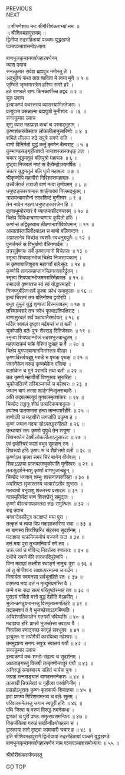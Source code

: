 PREVIOUS  
NEXT  
  
॥ श्रीगणेशाय नमः श्रीगौरीशंकराभ्यां नमः ॥  
॥ श्रीशिवमहापुराणम् ॥  
द्वितीया रुद्रसंहितायां पञ्चमः युद्धखण्डे  
पञ्चपञ्चाशत्तमोऽध्यायः  
  
  
बाणभुजकृन्तनगर्वापहारवर्णनम्  
व्यास उवाच  
सनत्कुमार सर्वज्ञ ब्रह्मपुत्र नमोस्तु ते ।  
अद्‌भुतेयं कथा तात श्राविता मे त्वया मुने ॥ १ ॥  
जृम्भिते जृम्भणास्त्रेण हरिणा समरे हरे ।  
हते बाणबले बाणः किमकार्षीच्च तद्वद ॥ २ ॥  
सूत उवाच  
इत्याकर्ण्य वचस्तस्य व्यासस्यामिततेजसः ।  
प्रत्युवाच प्रसन्नात्मा ब्रह्मपुत्रो मुनीश्वरः ॥ ।६ ॥  
सनत्कुमार उवाच  
शृणु व्यास महाप्राज्ञ कथां च परमाद्‌भुताम् ।  
कृष्णशंकरयोस्तात लोकलीलानुसारिणोः ॥ ४ ॥  
शयिते लीलया रुद्रे सपुत्रे सगणे सति ।  
बाणो विनिर्गतो युद्धं कर्तुं कृष्णेन दैत्यराट् ॥ ५ ॥  
कुम्भाण्डसङ्‌गृहीताश्वो नानाशस्त्रास्त्रधृक् ततः ।  
चकार युद्धमतुलं बलिपुत्रो महाबलः ॥ ६ ॥  
दृष्ट्वा निजबलं नष्टं स दैत्येन्द्रोऽत्यमर्षितः ।  
चकार युद्धमतुलं बलि पुत्रो महाबलः ॥ ७ ॥  
श्रीकृष्णोपि महावीरो गिरिशाप्तमहाबलः ।  
उच्चैर्जगर्ज तत्राजौ बाणं मत्वा तृणोपमम् ॥ ८ ॥  
धनुष्टङ्‌कारयामास शार्ङ्‌गाख्यं निजमद्‌भुतम् ।  
त्रासयन्बाणसैन्यं तदवशिष्टं मुनीश्वर ॥ ९ ॥  
तेन नादेन महता धनुष्टङ्‌कारजेन हि ।  
द्यावाभूम्योरन्तरं वै व्याप्तमासीदनन्तरम् ॥ १० ॥  
चिक्षेप विविधान्बाणान्बाणाय कुपितो हरिः ।  
कर्णान्तं तद्विकृष्याथ तीक्ष्णानाशीविषोपमान् ॥ ११ ॥  
आयातांस्तान्निरीक्ष्याऽथ स बाणो बलिनन्दनः ।  
अप्राप्तानेव चिच्छेद स्वशरैः स्वधनुश्च्युतैः ॥ १२ ॥  
पुनर्जगर्ज स विभुर्बाणो वैरिगणार्दनः ।  
तत्रसुर्वृष्णयः सर्वे कृष्णात्मानो विचेतसः ॥ १३ ॥  
स्मृत्वा शिवपदाम्भोजं चिक्षेप निजसायकान् ।  
स कृष्णायातिशूराय महागर्वो बलेःसुतः ॥ १४ ॥  
कृष्णोपि तानसम्प्राप्तानच्छिनत्सशरैर्द्रुतम् ।  
स्मृत्वा शिवपदाम्भोजममरारिर्महाबलः ॥ १५ ॥  
रामादयो वृष्णयश्च स्वं स्वं योद्धारमाहवे ।  
निजघ्नुर्बलिनःसर्वे कृत्वा क्रोधं समाकुलाः ॥ १६ ॥  
इत्थं चिरतरं तत्र बलिनोश्च द्वयोरपि ।  
बभूव तुमुलं युद्धं शृण्वतां विस्मयावहम् ॥ १७ ॥  
तस्मिन्नवसरे तत्र क्रोधं कृत्वाऽतिपक्षिराट् ।  
बाणासुरबलं सर्वं पक्षाघातैरमर्दयत् ॥ १८ ॥  
मर्दितं स्वबलं दृष्ट्वा मर्दयन्तं च तं बली ।  
चुकोपाति बलेः पुत्रः शैवराड् दितिजेश्वरः ॥ १९ ॥  
स्मृत्वा शिवपदाम्भोजं सहस्रभुजवान्द्रुतम् ।  
महत्पराक्रमं चक्रे वैरिणां दुःसहं स वै ॥ २० ॥  
चिक्षेप युगपद्‌बाणानमितांस्तत्र वीरहा ।  
कृष्णादिसर्वयदुषु गरुडे च पृथक् पृथक् ॥ २१ ॥  
जघानैकेन गरुडं कृष्णमेकेन पत्त्रिणा ।  
बलमेकेन च मुने परानपि तथा बली ॥ २२ ॥  
ततः कृष्णो महावीर्यो विष्णुरूपः सुरारिहा ।  
चुकोपातिरणे तस्मिञ्जगर्ज च महेश्वरः ॥ २३ ॥  
जघान बाणं तरसा शार्ङ्‌गनिःसृतसच्छरैः ।  
अति तद्‌बलमत्युग्रं युगपत्स्मृतशंकरः ॥ २४ ॥  
चिच्छेद तद्धनुः शीघ्रं छत्रादिकमनाकुलः ।  
हयांश्च पातयामास हत्वा तान्स्वशरैर्हरिः ॥ २५ ॥  
बाणोऽपि च महावीरो जगर्जाति प्रकुप्य ह ।  
कृष्णं जघान गदया सोऽपतद्धरणीतले ॥ २६ ॥  
उत्थायारं ततः कृष्णो युयुधे तेन शत्रुणा ।  
शिवभक्तेन देवर्षे लोकलीलाऽनुसारतः ॥ २७ ॥  
एवं द्वयोश्चिरं कालं बभूव सुमहान् रणः ।  
शिवरूपो हरिः कृष्णः स च शैवोत्तमो बली ॥ २८ ॥  
कृष्णोऽथ कृत्वा समरं चिरं बाणेन वीर्यवान् ।  
शिवाऽऽज्ञया प्राप्तबलश्चुकोपाति मुनीश्वरः ॥ २९ ॥  
ततःसुदर्शनेनाशु कृष्णो बाणभुजान्बहून् ।  
चिच्छेद भगवान् शम्भुः शासनात्परवीरहा ॥ ३० ॥  
अवशिष्टा भुजास्तस्य चत्वारोऽतीव सुन्दराः ।  
गतव्यथो बभूवाशु शंकरस्य प्रसादतः ॥ ३१ ॥  
गतस्मृतिर्यदा बाण शिरश्छेत्तुं समुद्यतः ।  
कृष्णो वीरत्वमापन्नस्तदा रुद्रः समुत्थितः ॥ ३२ ॥  
रुद्र उवाच  
भगवन्देवकीपुत्र यदाज्ञप्तं मया पुरा ।  
तत्कृतं च त्वया विप्र मदाज्ञाकारिणा सदा ॥ ३३ ॥  
मा बाणस्य शिरश्छिन्धि संहरस्व सुदर्शनम् ।  
मदाज्ञया चक्रमिमममोघं मज्जने सदा ॥ ३४ ॥  
दत्तं मया पुरा तुभ्यमनिवार्यं रणे तव ।  
चक्रं जयं च गोविन्द निवर्तस्व रणात्ततः ॥ ३५ ॥  
दधीचे रावणे वीरे तारकादिपुरेष्वपि ।  
विना मदाज्ञां लक्ष्मीश रथाङ्‌गं नामुचः पुरा ॥ ३६ ॥  
त्वं तु योगीश्वरः साक्षात्परमात्मा जनार्दन ।  
विचार्यतां स्वमनसा सर्वभूतहिते रतः ॥ ३७ ॥  
वरमस्य मया दत्तं न मृत्युर्भयमस्ति वै ।  
तन्मे वचः सदा सत्यं परितुष्टोस्म्यहं तव ॥ ३८ ॥  
पुराऽयं गर्वितो मत्तो युद्धं देहीति मेऽब्रवीत् ।  
भुजान्कण्डूयमानस्तु विस्मृतात्मगतिर्हरे ॥ ३९ ॥  
तदाहमशपं तं वै भुजच्छेत्ताऽऽगमिष्यति ।  
अचिरेणातिकालेन गतगर्वो भविष्यसि ॥ ४० ॥  
मदाज्ञया हरिः प्राप्तो भुजच्छेत्ता तवाऽथ वै ।  
निवर्तस्व रणाद्‌गच्छ स्वगृहं सवधूवरः ॥ ४१ ॥  
इत्युक्तः स तयोमैत्रीं कारयित्वा महेश्वरः ।  
तममुज्ञाप्य सगणः सपुत्रः स्वालयं ययौ ॥ ४२ ॥  
सनत्कुमार उवाच  
इत्याकर्ण्य वचः शम्भोः संहृत्य च सुदर्शनम् ।  
अक्षताङ्‌गस्तु विजयी तत्कृष्णोन्तःपुरं ययौ ॥ ४३ ॥  
अनिरुद्धं समाश्वास्य सहितं भार्यया पुनः ।  
जग्राह रत्नसङ्‌घातं बाणदत्तमनेकशः ॥ ४४ ॥  
तत्सखीं चित्रलेखां च गृहीत्वा परयोगिनीम् ।  
प्रसन्नोऽभूत्ततः कृष्णः कृतकार्यः शिवाज्ञया ॥ ४५ ॥  
हृदा प्रणम्य गिरिशमामन्त्र्य च बलेः सुतम् ।  
परिवारसमेतस्तु जगाम स्वपुरीं हरिः ॥ ४६ ॥  
पथि जित्वा च वरुणं विरुद्धं तमनेकधा ।  
द्वारकां च पुरीं प्राप्तः समुत्सवसमन्वितः ॥ ४७ ॥  
विसर्जयित्वा गरुडं सखीन्वीक्ष्योपहस्य च ।  
द्वारकायां ततो दृष्ट्वा कामचारी चचार ह ॥ ४८ ॥  
इति श्रीशिवमहापुराणे द्वितीयायां रुद्रसंहितायां पञ्चमे युद्धखण्डे  
बाणभुजकृन्तनगर्वापहारवर्णनं नाम पञ्चपञ्चाशत्तमोध्यायः ॥ ५५ ॥  
  
  
श्रीगौरीशंकरार्पणमस्तु  
  
GO TOP
